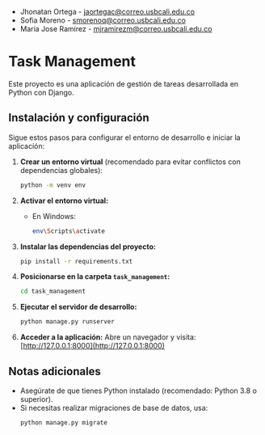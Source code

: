 - Jhonatan Ortega - jaortegac@correo.usbcali.edu.co
- Sofia Moreno - smorenoq@correo.usbcali.edu.co
- Maria Jose Ramirez - mjramirezm@correo.usbcali.edu.co 

# Task Management

Este proyecto es una aplicación de gestión de tareas desarrollada en Python con Django.

## Instalación y configuración

Sigue estos pasos para configurar el entorno de desarrollo e iniciar la aplicación:

1. **Crear un entorno virtual** (recomendado para evitar conflictos con dependencias globales):

   ```sh
   python -m venv env
   ```

2. **Activar el entorno virtual:**
   - En Windows:
     ```sh
     env\Scripts\activate
     ```

3. **Instalar las dependencias del proyecto:**

   ```sh
   pip install -r requirements.txt
   ```

4. **Posicionarse en la carpeta `task_management`:**

   ```sh
   cd task_management
   ```

5. **Ejecutar el servidor de desarrollo:**

   ```sh
   python manage.py runserver
   ```

6. **Acceder a la aplicación:**
   Abre un navegador y visita: [http://127.0.0.1:8000](http://127.0.0.1:8000)

## Notas adicionales
- Asegúrate de que tienes Python instalado (recomendado: Python 3.8 o superior).
- Si necesitas realizar migraciones de base de datos, usa:
  ```sh
  python manage.py migrate
  ```

